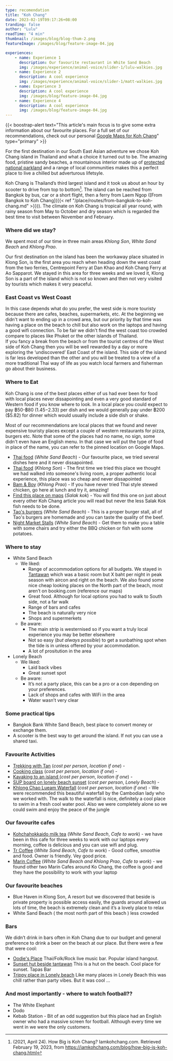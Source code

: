 ```yaml
---
type: recomendation
title: "Koh Chang"
date: 2023-02-19T09:17:26+08:00
tranding: false
author: "Lulu"
readTime: "4 min"
thumbnail: /images/blog/blog-thum-2.png
featureImage: /images/blog/feature-image-04.jpg

experiences:
    - name: Experience 1
      description: Our favourite restaurant in White Sand Beach
      img: /images/experience/animal-voice/slider-1/lulu-walkies.jpg
    - name: Experience 2
      description: A cool experience
      img: /images/experience/animal-voice/slider-1/matt-walkies.jpg
    - name: Experience 3
      description: A cool experience
      img: /images/blog/feature-image-04.jpg
    - name: Experience 4
      description: A cool experience
      img: /images/blog/feature-image-04.jpg
---
```


{{< boostrap-alert text="This article's main focus is to give some extra information about our favourite places. For a full set of our recommendations, check out our personal [Google Maps for Koh Chang](www.ourgooglemapwhenexists.com)" type="primary" >}}

For the first destination in our South East Asian adventure we chose Koh Chang island in Thailand and what a choice it turned out to be. The amazing food, pristine sandy beaches, a mountainous interior made up of [protected national parkland](https://www.thainationalparks.com/mu-ko-chang-national-park) and a range of local communities makes this a perfect place to live a chilled but adverturous lifetsyle.

Koh Chang is Thailand’s third largest island and it took us about an hour by scooter to drive from top to bottom[^1]. The island can be reached from Bangkok by bus, car or a short flight, then a ferry from Laem Ngop ([From Bangkok to Koh Chang]({{< ref "/place/routes/from-bangkok-to-koh-chang.md" >}})). The climate on Koh Chang is tropical all year round, with rainy season from May to October and dry season which is regarded the best time to visit between November and February.

### Where did we stay?

We spent most of our time in three main areas *Khlong Son*, *White Sand Beach* and *Khlong Prao*.

Our first destination on the island has been the workaway place situated in Klong Son, is the first area you reach when heading down the west coast from the two ferries, Centrepoint Ferry at Dan Khao and Koh Chang Ferry at Ao Sapparot. We stayed in this area for three weeks and we loved it, Klong Son is a part of the island which is not so known and then not very visited by tourists which makes it very peaceful.

### East Coast vs West Coast

In this case depends what do you prefer, the west side is more touristy because there are cafes, beaches, supermarkets, etc. At the beginning we didn't want to ending up in a crowd area, but our priority by that time was having a place on the beach to chill but also work on the laptops and having a good wifi connection. To be fair we didn't find the west coast too crowded compare to places like Phuket or the other islands of Thailand.  
If you fancy a break from the beach or from the tourist centres of the West side of Koh Chang then you will be well rewarded by a day or more exploring the ‘undiscovered’ East Coast of the island. This side of the island is far less developed than the other and you will be treated to a view of a more traditional Thai way of life as you watch local farmers and fisherman go about their business.

### Where to Eat

Koh Chang is one of the best places either of us had ever been for food with local places never dissapointing and even a very good standard of Western food if you know where to look. In a local place you could expect to pay ฿50-฿80 ($1.45-$2.33) per dish and we would generally pay under ฿200 ($5.82) for dinner which would usually include a side dish or shake.

Most of our recommendations are local places that we found and never expensive touristy places except a couple of western restaurants for pizza, burgers etc. Note that some of the places had no name, no sign, some didn't even have an English menu. In that case we will put the type of food in place of the name, you can refer to the pinned location on Google Maps.

- [Thai food]() (*White Sand Beach*) - Our favourite place, we tried several dishes here and it never dissapointed.
- [Thai food]() (*Khlong Son*) - The first time we tried this place we thought we had walked into someone's living room, a proper authentic local experience, this place was so cheap and never dissapointed
- [Bam & Boy]() (*Khlong Prao*) - If you have never tried Thai style stewed chicken, go here at lunch and try it, amazing!
- [Find this place on maps]() (*Salak kok*) - You will find this one on just about every other Koh Chang article you will read but never the less Salak Kok fish needs to be done.
- [Tao's burgers]() (*White Sand Beach*) - This is a proper burger stall, all of Tao's burgers are homemade and you can taste the quality of the beef.
- [Night Market Stalls]() (*White Sand Beach*) - Get them to make you a table with some chairs and try either the BBQ chicken or fish with some potatoes.

### Where to stay

- White Sand Beach
    - We liked:
        - Range of accommodation options for all budgets. We stayed in [Tantawan]() which was a basic room but X baht per night in peak season with aircon and right on the beach. We also found some nice cheap looking places on the North part of the beach, most aren’t on booking.com (reference our maps)
        - Great food. Although for local options you had to walk to South side, not a far walk
        - Range of bars and cafes
        - The beach is naturally very nice
        - Shops and supermerkets
    - Be aware:
        - The main strip is westernised so if you want a truly local experience you may be better elsewhere
        - Not so easy (*but always possible*) to get a sunbathing spot when the tide is in unless offered by your accommodation.
        - A lot of prositution in the area 
- Lonely Beach
    - We liked:
        - Laid back vibes
        - Great sunset spot
    - Be aware:
        - It’s not a party place, this can be a pro or a con depending on your preferences. 
        - Lack of shops and cafes with WiFi in the area
        - Water wasn’t very clear

### Some practical tips

- Bangkok Bank White Sand Beach, best place to convert money or exchange them.
- A scooter is the best way to get around the island. If not you can use a shared taxi.

### Favourite Activities

- [Trekking with Tan]() (*cost per person*, *location if one*) - 
- [Cooking class]() (*cost per person*, *location if one*) - 
- [Kayaking to an island ]() (*cost per person*, *location if one*) - 
- [SUP board on lonely beach sunset]() (*cost per person*, *Lonely Beach*) - 
- [Khlong Chao Lueam Waterfall]() (*cost per person*, *location if one*) - We were recommended this beautiful waterfall by the Cambodian lady who we worked with. The walk to the waterfall is nice, definitely a cool place to swim in a fresh cool water pool. Also we were completely alone so we could swim and enjoy the peace of the jungle

### Our favourite cafes

- [Kohchahokkaido milk tea]() (*White Sand Beach*, *Cafe to work*) - we have been in this cafe for three weeks to work with our laptops every morning, coffee is delicious and you can use wifi and plug.
- [Tr Coffee]() (*White Sand Beach*, *Cafe to work*) - Good coffee, smoothie and food. Owner is friendly. Vey good price. 
- [Marin Coffee]() (*White Sand Beach and Khlong Prao*, *Cafe to work*) - we found other two Marin Cafes around Ko Chang, the coffee is good and they have the possibility to work with your laptop 

### Our favourite beaches

- Blue Haven in Klong Son,  A resort but we discovered that beside is private property is possible access easily, the guards around allowed us lots of time, the beach is extremely clean and it’s a lovely place to relax
- White Sand Beach ( the most north part of this beach ) less crowded


### Bars

We didn’t drink in bars often in Koh Chang due to our budget and general preference to drink a beer on the beach at our place. But there were a few that were cool: 

- [Oodie's Place]() Thai/Folk/Rock live music bar. Popular island hangout. 
- [Sunset hut beside tantawan]() This is a hut on the beach. Cool place for sunset. Tapas Bar
- [Trippy place in Lonely beach]() Like many places in Lonely Beach this was chill rather than party vibes. But it was cool …

### And most importantly - where to watch football??

- The White Elephant
- Dodo
- Kebab Station - Bit of an odd suggestion but this place had an English owner who had a massive screen for football. Although every time we went in we were the only customers.

<!-- Citations -->
[^1]: (2021, April 24). How Big is Koh Chang? Iamkohchang.com. Retrieved February 19, 2023, from https://iamkohchang.com/blog/how-big-is-koh-chang.html